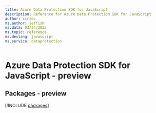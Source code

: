 ```yaml
---
title: Azure Data Protection SDK for JavaScript
description: Reference for Azure Data Protection SDK for JavaScript
author: xirzec
ms.author: jeffish
ms.data: 03/24/2023
ms.topic: reference
ms.devlang: javascript
ms.service: dataprotection
---
```

# Azure Data Protection SDK for JavaScript - preview
## Packages - preview
[!INCLUDE [packages](data-protection-index.md)]